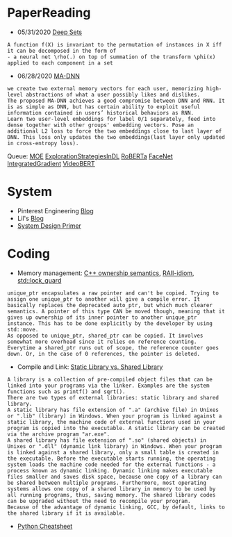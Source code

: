 # PaperReading

* 05/31/2020 [Deep Sets](https://arxiv.org/pdf/1703.06114.pdf)
```
A function f(X) is invariant to the permutation of instances in X iff it can be decomposed in the form of 
- a neural net \rho(.) on top of summation of the transform \phi(x) applied to each component in a set
```
* 06/28/2020 [MA-DNN](https://arxiv.org/pdf/1907.04667.pdf)
```
we create two external memory vectors for each user, memorizing high-level abstractions of what a user possibly likes and dislikes. 
The proposed MA-DNN achieves a good compromise between DNN and RNN. It is as simple as DNN, but has certain ability to exploit useful information contained in users’ historical behaviors as RNN.
Learn two user-level embeddings for label 0/1 separately, feed into dense together with other groups' embedding vectors. Pose an additional L2 loss to force the two embeddings close to last layer of DNN. This loss only updates the two embeddings(last layer only updated in cross-entropy loss).
```
Queue:
[MOE](https://arxiv.org/abs/1701.06538)
[ExplorationStrategiesInDL](https://lilianweng.github.io/lil-log/2020/06/07/exploration-strategies-in-deep-reinforcement-learning.html)
[RoBERTa](https://arxiv.org/abs/1907.11692)
[FaceNet](https://arxiv.org/abs/1503.03832)
[IntegratedGradient](https://arxiv.org/abs/1703.01365)
[VideoBERT](https://arxiv.org/abs/1904.01766)

# System
* Pinterest Engineering [Blog](https://medium.com/@Pinterest_Engineering/the-top-pinterest-engineering-blog-posts-of-2019-51a3bef4a816)
* Lil's [Blog](https://lilianweng.github.io/lil-log/)
* [System Design Primer](https://github.com/donnemartin/system-design-primer)


# Coding
* Memory management: [C++ ownership semantics](http://ericlavesson.blogspot.com/2013/03/c-ownership-semantics.html), [RAII-idiom](https://en.wikipedia.org/wiki/Resource_acquisition_is_initialization), [std::lock_guard](https://en.cppreference.com/w/cpp/thread/lock_guard)
```
unique_ptr encapsulates a raw pointer and can't be copied. Trying to assign one unique_ptr to another will give a compile error. It basically replaces the deprecated auto_ptr, but which much clearer semantics. A pointer of this type CAN be moved though, meaning that it gives up ownership of its inner pointer to another unique_ptr instance. This has to be done explicitly by the developer by using std::move.
As opposed to unique_ptr, shared_ptr can be copied. It involves somewhat more overhead since it relies on reference counting. Everytime a shared_ptr runs out of scope, the reference counter goes down. Or, in the case of 0 references, the pointer is deleted.
```
* Compile and Link: [Static Library vs. Shared Library](https://www3.ntu.edu.sg/home/ehchua/programming/cpp/gcc_make.html)
```
A library is a collection of pre-compiled object files that can be linked into your programs via the linker. Examples are the system functions such as printf() and sqrt().
There are two types of external libraries: static library and shared library.
A static library has file extension of ".a" (archive file) in Unixes or ".lib" (library) in Windows. When your program is linked against a static library, the machine code of external functions used in your program is copied into the executable. A static library can be created via the archive program "ar.exe".
A shared library has file extension of ".so" (shared objects) in Unixes or ".dll" (dynamic link library) in Windows. When your program is linked against a shared library, only a small table is created in the executable. Before the executable starts running, the operating system loads the machine code needed for the external functions - a process known as dynamic linking. Dynamic linking makes executable files smaller and saves disk space, because one copy of a library can be shared between multiple programs. Furthermore, most operating systems allows one copy of a shared library in memory to be used by all running programs, thus, saving memory. The shared library codes can be upgraded without the need to recompile your program.
Because of the advantage of dynamic linking, GCC, by default, links to the shared library if it is available.
```
* [Python Cheatsheet](https://gto76.github.io/python-cheatsheet/)
